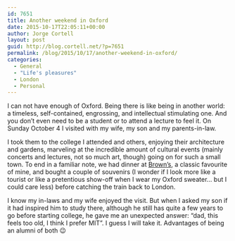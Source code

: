 ```yaml
---
id: 7651
title: Another weekend in Oxford
date: 2015-10-17T22:05:11+00:00
author: Jorge Cortell
layout: post
guid: http://blog.cortell.net/?p=7651
permalink: /blog/2015/10/17/another-weekend-in-oxford/
categories:
  - General
  - "Life's pleasures"
  - London
  - Personal
---
```

I can not have enough of Oxford. Being there is like being in another world: a timeless, self-contained, engrossing, and intellectual stimulating one. And you don’t even need to be a student or to attend a lecture to feel it. On Sunday October 4 I visited with my wife, my son and my parents-in-law.

I took them to the college I attended and others, enjoying their architecture and gardens, marveling at the incredible amount of cultural events (mainly concerts and lectures, not so much art, though) going on for such a small town. To end in a familiar note, we had dinner at <a href="http://www.browns-restaurants.co.uk/restaurants/southeast/oxford" target="_blank">Brown’s</a>, a classic favourite of mine, and bought a couple of souvenirs (I wonder if I look more like a tourist or like a pretentious show-off when I wear my Oxford sweater… but I could care less) before catching the train back to London.

I know my in-laws and my wife enjoyed the visit. But when I asked my son if it had inspired him to study there, although he still has quite a few years to go before starting college, he gave me an unexpected answer: “dad, this feels too old, I think I prefer MIT”. I guess I will take it. Advantages of being an alumni of both 😉